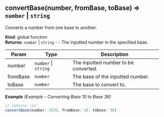 <a name="convertBase"></a>

## convertBase(number, fromBase, toBase) ⇒ <code>number</code> \| <code>string</code>

Converts a number from one base to another.

**Kind**: global function  
**Returns**: <code>number</code> \| <code>string</code> - - The inputted number in the specified base.

| Param    | Type                                       | Description                          |
| -------- | ------------------------------------------ | ------------------------------------ |
| number   | <code>number</code> \| <code>string</code> | The inputted number to be converted. |
| fromBase | <code>number</code>                        | The base of the inputted number.     |
| toBase   | <code>number</code>                        | The base to convert to.              |

**Example** _(Example - Converting Base 10 to Base 36)_

```js
// returns 'zz'
convertBase(number: 3535, fromBase: 10, toBase: 36)
```
